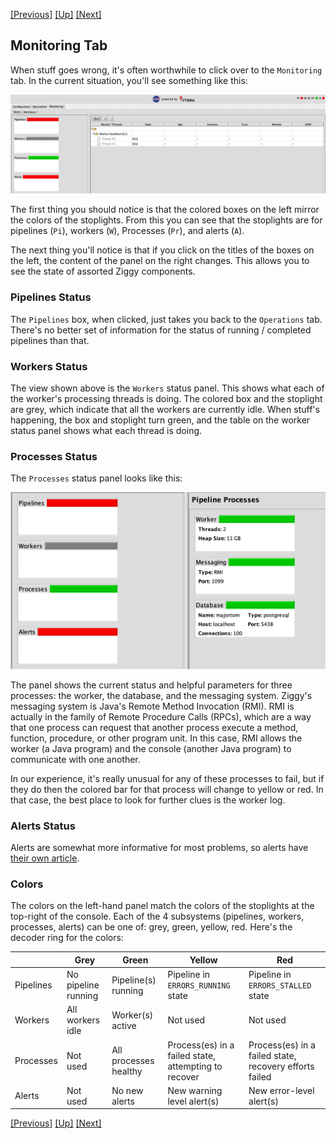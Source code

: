 <a href="ziggy-gui-troubleshooting.md">[Previous]</a> <a href="ziggy-gui-troubleshooting.md">[Up]</a> <a href="alerts.md">[Next]</a>

## Monitoring Tab

When stuff goes wrong, it's often worthwhile to click over to the `Monitoring` tab. In the current situation, you'll see something like this:

![](images/monitoring-worker.png)

The first thing you should notice is that the colored boxes on the left mirror the colors of the stoplights. From this you can see that the stoplights are for pipelines (`Pi`), workers (`W`), Processes (`Pr`), and alerts (`A`).

The next thing you'll notice is that if you click on the titles of the boxes on the left, the content of the panel on the right changes. This allows you to see the state of assorted Ziggy components.

### Pipelines Status

The `Pipelines` box, when clicked, just takes you back to the `Operations` tab. There's no better set of information for the status of running / completed pipelines than that.

### Workers Status

The view shown above is the `Workers` status panel. This shows what each of the worker's processing threads is doing. The colored box and the stoplight are grey, which indicate that all the workers are currently idle. When stuff's happening, the box and stoplight turn green, and the table on the worker status panel shows what each thread is doing.

### Processes Status

The `Processes` status panel looks like this:

<img src="images/monitor-processes.png" style="zoom:50%;"/>

The panel shows the current status and helpful parameters for three processes: the worker, the database, and the messaging system. Ziggy's messaging system is Java's Remote Method Invocation (RMI). RMI is actually in the family of Remote Procedure Calls (RPCs), which are a way that one process can request that another process execute a method, function, procedure, or other program unit. In this case, RMI allows the worker (a Java program) and the console (another Java program) to communicate with one another.

In our experience, it's really unusual for any of these processes to fail, but if they do then the colored bar for that process will change to yellow or red. In that case, the best place to look for further clues is the worker log.

### Alerts Status

Alerts are somewhat more informative for most problems, so alerts have [their own article](alerts.md).

### Colors

The colors on the left-hand panel match the colors of the stoplights at the top-right of the console. Each of the 4 subsystems (pipelines, workers, processes, alerts) can be one of: grey, green, yellow, red. Here's the decoder ring for the colors:

|           | Grey                | Green                 | Yellow                                               | Red                                                    |
| --------- | ------------------- | --------------------- | ---------------------------------------------------- | ------------------------------------------------------ |
| Pipelines | No pipeline running | Pipeline(s) running   | Pipeline in `ERRORS_RUNNING` state                   | Pipeline in `ERRORS_STALLED` state                     |
| Workers   | All workers idle    | Worker(s) active      | Not used                                             | Not used                                               |
| Processes | Not used            | All processes healthy | Process(es) in a failed state, attempting to recover | Process(es) in a failed state, recovery efforts failed |
| Alerts    | Not used            | No new alerts         | New warning level alert(s)                           | New error-level alert(s)                               |

<a href="ziggy-gui-troubleshooting.md">[Previous]</a> <a href="ziggy-gui-troubleshooting.md">[Up]</a> <a href="alerts.md">[Next]</a>
